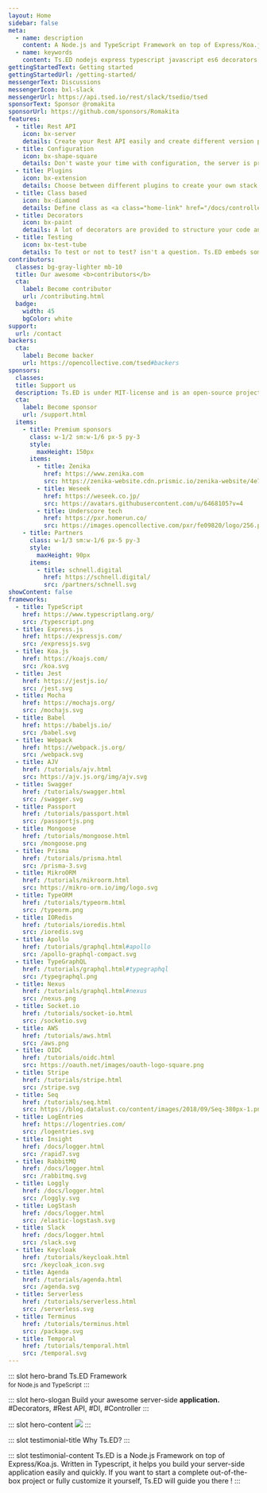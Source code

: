 ```yaml
---
layout: Home
sidebar: false
meta:
  - name: description
    content: A Node.js and TypeScript Framework on top of Express/Koa.js. Ts.ED is a framework on top of Express/Koa to write your application with TypeScript (or ES6). It provides a lot of decorators and guideline to make your code more readable and less error-prone.
  - name: keywords
    content: Ts.ED nodejs express typescript javascript es6 decorators mvc model ioc service model middleware socket.io swagger typeorm mongoose ajv
gettingStartedText: Getting started
gettingStartedUrl: /getting-started/
messengerText: Discussions
messengerIcon: bxl-slack
messengerUrl: https://api.tsed.io/rest/slack/tsedio/tsed
sponsorText: Sponsor @romakita
sponsorUrl: https://github.com/sponsors/Romakita
features:
  - title: Rest API
    icon: bx-server
    details: Create your Rest API easily and create different version paths of your API compliant with <a class="home-link" href="/tutorials/swagger.html">OpenSpec</a> and <a class="home-link" href="/docs/model.html">JsonSchema</a>.
  - title: Configuration
    icon: bx-shape-square
    details: Don't waste your time with configuration, the server is preconfigured to start quickly! Try our <a class="home-link" href="/getting-started/#installation">CLI</a>.
  - title: Plugins
    icon: bx-extension
    details: Choose between different plugins to create your own stack.
  - title: Class based
    icon: bx-diamond
    details: Define class as <a class="home-link" href="/docs/controllers.html">Controller</a>, <a class="home-link" href="/docs/model.html">Model</a>, <a class="home-link" href="/docs/providers.html">Providers</a> (DI), <a class="home-link" href="/docs/pipes.html">Pipes</a>, <a class="home-link" href="/docs/middlewares.html">Middlewares</a>, etc...
  - title: Decorators
    icon: bx-paint
    details: A lot of decorators are provided to structure your code and define routes and methods.
  - title: Testing
    icon: bx-test-tube
    details: To test or not to test? isn't a question. Ts.ED embeds some features to test your code! <a class="home-link" href="/docs/testing.html">See more</a>.
contributors:
  classes: bg-gray-lighter mb-10
  title: Our awesome <b>contributors</b>
  cta:
    label: Become contributor
    url: /contributing.html
  badge:
    width: 45
    bgColor: white
support:
  url: /contact
backers:
  cta:
    label: Become backer
    url: https://opencollective.com/tsed#backers
sponsors:
  classes:
  title: Support us
  description: Ts.ED is under MIT-license and is an open-source project. Many thanks to our sponsors, partners and backers who contribute to promote and support our project!
  cta:
    label: Become sponsor
    url: /support.html
  items:
    - title: Premium sponsors
      class: w-1/2 sm:w-1/6 px-5 py-3
      style:
        maxHeight: 150px
      items:
        - title: Zenika
          href: https://www.zenika.com
          src: https://zenika-website.cdn.prismic.io/zenika-website/4e73b102-9045-4cff-b098-a0625f7d10f8_logo_light.svg
        - title: Weseek
          href: https://weseek.co.jp/
          src: https://avatars.githubusercontent.com/u/6468105?v=4
        - title: Underscore tech
          href: https://pxr.homerun.co/
          src: https://images.opencollective.com/pxr/fe09820/logo/256.png
    - title: Partners
      class: w-1/3 sm:w-1/6 px-5 py-3
      style:
        maxHeight: 90px
      items:
        - title: schnell.digital
          href: https://schnell.digital/
          src: /partners/schnell.svg
showContent: false
frameworks:
  - title: TypeScript
    href: https://www.typescriptlang.org/
    src: /typescript.png
  - title: Express.js
    href: https://expressjs.com/
    src: /expressjs.svg
  - title: Koa.js
    href: https://koajs.com/
    src: /koa.svg
  - title: Jest
    href: https://jestjs.io/
    src: /jest.svg
  - title: Mocha
    href: https://mochajs.org/
    src: /mochajs.svg
  - title: Babel
    href: https://babeljs.io/
    src: /babel.svg
  - title: Webpack
    href: https://webpack.js.org/
    src: /webpack.svg
  - title: AJV
    href: /tutorials/ajv.html
    src: https://ajv.js.org/img/ajv.svg
  - title: Swagger
    href: /tutorials/swagger.html
    src: /swagger.svg
  - title: Passport
    href: /tutorials/passport.html
    src: /passportjs.png
  - title: Mongoose
    href: /tutorials/mongoose.html
    src: /mongoose.png
  - title: Prisma
    href: /tutorials/prisma.html
    src: /prisma-3.svg
  - title: MikroORM
    href: /tutorials/mikroorm.html
    src: https://mikro-orm.io/img/logo.svg
  - title: TypeORM
    href: /tutorials/typeorm.html
    src: /typeorm.png
  - title: IORedis
    href: /tutorials/ioredis.html
    src: /ioredis.svg
  - title: Apollo
    href: /tutorials/graphql.html#apollo
    src: /apollo-graphql-compact.svg
  - title: TypeGraphQL
    href: /tutorials/graphql.html#typegraphql
    src: /typegraphql.png
  - title: Nexus
    href: /tutorials/graphql.html#nexus
    src: /nexus.png
  - title: Socket.io
    href: /tutorials/socket-io.html
    src: /socketio.svg
  - title: AWS
    href: /tutorials/aws.html
    src: /aws.png
  - title: OIDC
    href: /tutorials/oidc.html
    src: https://oauth.net/images/oauth-logo-square.png
  - title: Stripe
    href: /tutorials/stripe.html
    src: /stripe.svg
  - title: Seq
    href: /tutorials/seq.html
    src: https://blog.datalust.co/content/images/2018/09/Seq-380px-1.png
  - title: LogEntries
    href: https://logentries.com/
    src: /logentries.svg
  - title: Insight
    href: /docs/logger.html
    src: /rapid7.svg
  - title: RabbitMQ
    href: /docs/logger.html
    src: /rabbitmq.svg
  - title: Loggly
    href: /docs/logger.html
    src: /loggly.svg
  - title: LogStash
    href: /docs/logger.html
    src: /elastic-logstash.svg
  - title: Slack
    href: /docs/logger.html
    src: /slack.svg
  - title: Keycloak
    href: /tutorials/keycloak.html
    src: /keycloak_icon.svg
  - title: Agenda
    href: /tutorials/agenda.html
    src: /agenda.svg
  - title: Serverless
    href: /tutorials/serverless.html
    src: /serverless.svg
  - title: Terminus
    href: /tutorials/terminus.html
    src: /package.svg
  - title: Temporal
    href: /tutorials/temporal.html
    src: /temporal.svg
---
```


::: slot hero-brand
<span class="block sm:inline mb-10 sm:mb-0 sm:text-bold text-7xl sm:text-5xl font-medium"><span class="text-blue">Ts</span>.ED</span> Framework<br/>
<small>for <a class="text-darker-gray">Node.js</a> and <a class="text-darker-gray">TypeScript</a></small>
:::

::: slot hero-slogan
Build your awesome server-side **application.** <WordsSlider>#Decorators, #Rest API, #DI, #Controller</WordsSlider>
:::

::: slot hero-content
<img src="/hero-bg.svg" class="animate-hero" />
:::

::: slot testimonial-title
Why <span class="text-blue">Ts</span>.ED?
:::

::: slot testimonial-content
Ts.ED is a Node.js Framework on top of Express/Koa.js. Written in Typescript, it helps you build your server-side application easily and quickly.
If you want to start a complete out-of-the-box project or fully customize it yourself, Ts.ED will guide you there !
:::

<HomeBody />
